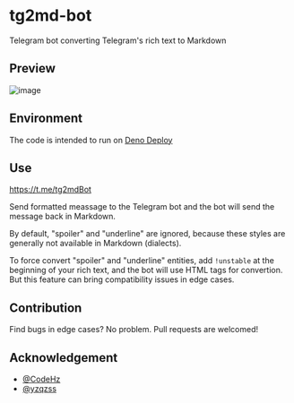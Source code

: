 # tg2md-bot
Telegram bot converting Telegram's rich text to Markdown

## Preview

![image](https://user-images.githubusercontent.com/8279655/181170278-ff3b3f6e-f51a-4977-90ba-502ff1768bb1.png)

## Environment

The code is intended to run on [Deno Deploy](https://deno.com/deploy)

## Use

https://t.me/tg2mdBot

Send formatted meassage to the Telegram bot and the bot will send the message back in Markdown.

By default, "spoiler" and "underline" are ignored, because these styles are generally not available in Markdown (dialects).

To force convert "spoiler" and "underline" entities, add `!unstable` at the beginning of your rich text, and the bot will use HTML tags for convertion. But this feature can bring compatibility issues in edge cases.

## Contribution

Find bugs in edge cases? No problem. Pull requests are welcomed!

## Acknowledgement

- [@CodeHz](https://github.com/codehz/)
- [@yzqzss](https://github.com/yzqzss/) 

